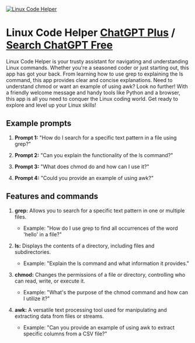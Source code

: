 
[![Linux Code Helper](https://files.oaiusercontent.com/file-jkRVP2ezjcVHZPd5yq4Iz55y?se=2123-10-17T02%3A32%3A15Z&sp=r&sv=2021-08-06&sr=b&rscc=max-age%3D31536000%2C%20immutable&rscd=attachment%3B%20filename%3Dcc57b142-7e04-4aee-965b-9feb1598eb94.png&sig=EGiMI3rZZLx/blyf1vxT9xE5yNk1mh/bKwDVnNuiLMQ%3D)](https://chat.openai.com/g/g-FQgbkjngX-linux-code-helper)

# Linux Code Helper [ChatGPT Plus](https://chat.openai.com/g/g-FQgbkjngX-linux-code-helper) / [Search ChatGPT Free](https://gptcall.net/index.html#/?search=Linux%20Code%20Helper)

Linux Code Helper is your trusty assistant for navigating and understanding Linux commands. Whether you're a seasoned coder or just starting out, this app has got your back. From learning how to use grep to explaining the ls command, this app provides clear and concise explanations. Need to understand chmod or want an example of using awk? Look no further! With a friendly welcome message and handy tools like Python and a browser, this app is all you need to conquer the Linux coding world. Get ready to explore and level up your Linux skills!

## Example prompts

1. **Prompt 1:** "How do I search for a specific text pattern in a file using grep?"

2. **Prompt 2:** "Can you explain the functionality of the ls command?"

3. **Prompt 3:** "What does chmod do and how can I use it?"

4. **Prompt 4:** "Could you provide an example of using awk?"

## Features and commands

1. **grep:** Allows you to search for a specific text pattern in one or multiple files.
   - Example: "How do I use grep to find all occurrences of the word 'hello' in a file?"

2. **ls:** Displays the contents of a directory, including files and subdirectories.
   - Example: "Explain the ls command and what information it provides."

3. **chmod:** Changes the permissions of a file or directory, controlling who can read, write, or execute it.
   - Example: "What's the purpose of the chmod command and how can I utilize it?"

4. **awk:** A versatile text processing tool used for manipulating and extracting data from files or streams.
   - Example: "Can you provide an example of using awk to extract specific columns from a CSV file?"


